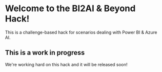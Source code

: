 # Welcome to the BI2AI & Beyond Hack!

This is a challenge-based hack for scenarios dealing with Power BI & Azure AI. 

## **This is a work in progress**

We're working hard on this hack and it will be released soon!

